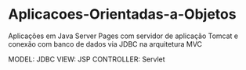 # Aplicacoes-Orientadas-a-Objetos
Aplicações em Java Server Pages com servidor de aplicação Tomcat e conexão com banco de dados via JDBC na arquitetura MVC


MODEL: JDBC
VIEW: JSP
CONTROLLER: Servlet
